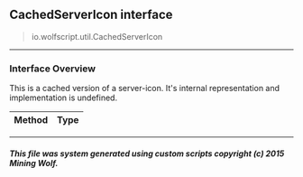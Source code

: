 ## CachedServerIcon __interface__

>io.wolfscript.util.CachedServerIcon

---

### Interface Overview

This is a cached version of a server-icon. It's internal representation and implementation is undefined.

Method | Type   
--- | :--- 



---



##### This file was system generated using custom scripts copyright (c) 2015 Mining Wolf.
	

